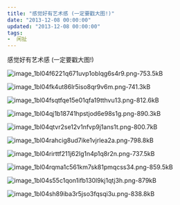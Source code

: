```yaml
---
title: "感觉好有艺术感 (一定要戳大图!)"
date: "2013-12-08 00:00:00"
updated: "2013-12-08 00:00:00"
tags:
-  闲扯
---
```



感觉好有艺术感 (一定要戳大图!)

[](/notename/ "archive 20131208")

![image_1bl04f6221q671uvp1oblqg6s4r9.png-753.5kB][1]

![image_1bl04fk4ut86lr5iso8qr9v6m.png-741.3kB][2]

![image_1bl04fsqtfqe15e01qfa19tthvu13.png-812.6kB][3]

![image_1bl04qj1b18741hpstjod6e98s1g.png-890.3kB][4]

![image_1bl04qtvr2se12v1nfvp9j1ans1t.png-800.7kB][5]

![image_1bl04rahcig8ud7ike1vjrlea2a.png-798.8kB][6]

![image_1bl04rirttf211j62lg1n4p1q8r2n.png-737.5kB][7]

![image_1bl04rqma1c561km7sk81pmqcss34.png-859.5kB][8]

![image_1bl04s55c1qon1ifb130l9kj1qtj3h.png-879kB][9]

![image_1bl04sh89iba3r5jso3fqsqi3u.png-838.8kB][10]

  [1]: http://static.zybuluo.com/zwh8800/qbcdsijq5ovtovjxaii2ftzg/image_1bl04f6221q671uvp1oblqg6s4r9.png
  [2]: http://static.zybuluo.com/zwh8800/pli3cwo59kx04lv9mr1xiqsk/image_1bl04fk4ut86lr5iso8qr9v6m.png
  [3]: http://static.zybuluo.com/zwh8800/plr2qy30morvihii50pkbun8/image_1bl04fsqtfqe15e01qfa19tthvu13.png
  [4]: http://static.zybuluo.com/zwh8800/rqwos01xi14lmoud5p393ikg/image_1bl04qj1b18741hpstjod6e98s1g.png
  [5]: http://static.zybuluo.com/zwh8800/f0xar0imf5hlqda5xiorw3c0/image_1bl04qtvr2se12v1nfvp9j1ans1t.png
  [6]: http://static.zybuluo.com/zwh8800/fb7xp5ogu5idtoi77bsus79v/image_1bl04rahcig8ud7ike1vjrlea2a.png
  [7]: http://static.zybuluo.com/zwh8800/51bvmvc0s0jo11xt0w24tf5b/image_1bl04rirttf211j62lg1n4p1q8r2n.png
  [8]: http://static.zybuluo.com/zwh8800/k96d7wnq3xgpdj70ep21xbaj/image_1bl04rqma1c561km7sk81pmqcss34.png
  [9]: http://static.zybuluo.com/zwh8800/hea0nfelfj6j60ymuowrqoj3/image_1bl04s55c1qon1ifb130l9kj1qtj3h.png
  [10]: http://static.zybuluo.com/zwh8800/wlyuvwlaswxt34wiood9wu5q/image_1bl04sh89iba3r5jso3fqsqi3u.png
